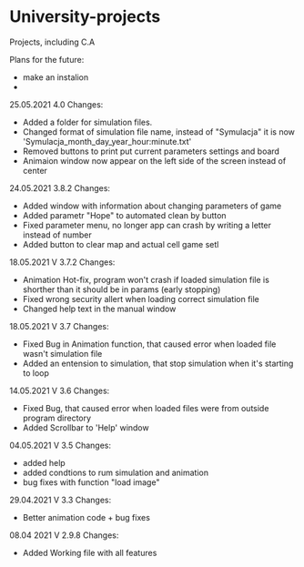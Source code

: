 # University-projects
Projects, including C.A 

Plans for the future:
- make an instalion
- 
25.05.2021 4.0
Changes:
- Added a folder for simulation files.
- Changed format of simulation file name, instead of "Symulacja" it is now  'Symulacja_month_day_year_hour:minute.txt'
- Removed buttons to print put current parameters settings and board
- Animaion window now appear on the left side of the screen instead of center
 
24.05.2021 3.8.2
Changes:
- Added window with information about changing parameters of game
- Added parametr "Hope" to automated clean by button
- Fixed parameter menu, no longer app can crash by writing a letter instead of number
- Added button to clear map and actual cell game setl

18.05.2021 V 3.7.2
Changes:
- Animation Hot-fix, program won't crash if loaded simulation file is shorther than it should be in params (early stopping)
- Fixed wrong security allert when loading correct simulation file
- Changed help text in the manual window 


18.05.2021 V 3.7
Changes:
- Fixed Bug in Animation function, that caused error when loaded file wasn't simulation file
- Added an entension to simulation, that stop simulation when it's starting to loop


14.05.2021 V 3.6
Changes:
- Fixed Bug, that caused error when loaded files were from outside program directory
- Added Scrollbar to 'Help' window


04.05.2021 V 3.5
Changes:
- added help
- added condtions to rum simulation and animation
- bug fixes with function "load image"


29.04.2021 V 3.3
Changes:
- Better animation code + bug fixes


08.04 2021 V 2.9.8
Changes:
- Added Working file with all features 

